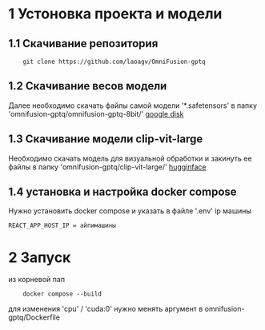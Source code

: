 # 1 Устоновка проекта и модели

## 1.1 Скачивание репозитория

```
	git clone https://github.com/laoagv/OmniFusion-gptq
```

## 1.2 Скачивание весов модели
Далее необходимо скачать файлы самой модели '*.safetensors' в папку 'omnifusion-gptq/omnifusion-gptq-8bit/' [google disk](https://drive.google.com/drive/folders/1rIb4Cfglv2cG21ep2r5oJ4L4zLFDIjng?usp=sharing)

## 1.3 Скачивание модели clip-vit-large
Необходимо скачать модель для визуальной обработки и закинуть ее файлы в папку 'omnifusion-gptq/clip-vit-large/'
[hugginface](https://huggingface.co/openai/clip-vit-large-patch14-336/tree/main)

## 1.4 установка и настройка docker compose
Нужно установить docker compose и указать в файле '.env' ip машины

```
REACT_APP_HOST_IP = айпимашины

```

# 2 Запуск
из корневой пап
```
	docker compose --build
```
для изменения 'cpu' / 'cuda:0' нужно менять аргумент в omnifusion-gptq/Dockerfile